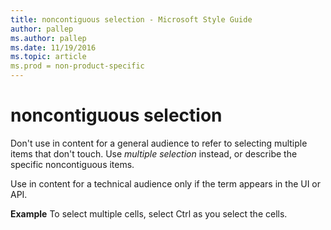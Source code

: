 ```yaml
---
title: noncontiguous selection - Microsoft Style Guide
author: pallep
ms.author: pallep
ms.date: 11/19/2016
ms.topic: article
ms.prod = non-product-specific
---
```


# noncontiguous selection

Don't use in content for a general audience to refer to selecting multiple items that don't touch. Use *multiple selection* instead, or describe the specific noncontiguous items. 

Use in content for a technical audience only if the term appears in the UI or API. 

**Example** To select multiple cells, select Ctrl as you select the cells. 
